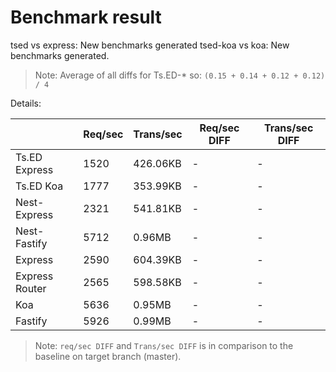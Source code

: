# Benchmark result

tsed vs express: New benchmarks generated
tsed-koa vs koa: New benchmarks generated.

> Note: 
> Average of all diffs for Ts.ED-* so: `(0.15 + 0.14 + 0.12 + 0.12) / 4`

Details:

|                | Req/sec | Trans/sec | Req/sec DIFF | Trans/sec DIFF |
| -------------- | ------- | --------- | ------------ | -------------- |
| Ts.ED Express  | 1520    | 426.06KB  | -            | -              |
| Ts.ED Koa      | 1777    | 353.99KB  | -            | -              |
| Nest-Express   | 2321    | 541.81KB  | -            | -              |
| Nest-Fastify   | 5712    | 0.96MB    | -            | -              |
| Express        | 2590    | 604.39KB  | -            | -              |
| Express Router | 2565    | 598.58KB  | -            | -              |
| Koa            | 5636    | 0.95MB    | -            | -              |
| Fastify        | 5926    | 0.99MB    | -            | -              |

> Note:
> `req/sec DIFF` and `Trans/sec DIFF` is in comparison to the baseline on target branch (master).